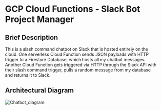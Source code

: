# GCP Cloud Functions - Slack Bot Project Manager

## Brief Description
This is a slash command chatbot on Slack that is hosted entirely on the cloud. One serverless Cloud Function sends JSON payloads with HTTP trigger to a Firestore Database, which hosts all my chatbot messages. Another Cloud Function gets triggered via HTTP through the Slack API with their slash command trigger, pulls a random message from my database and returns it to Slack. 

## Architectural Diagram
![Chatbot_diagram](https://user-images.githubusercontent.com/89488845/135667923-c2076e7c-e6f1-4b2e-92cf-91fc3154a632.png)
